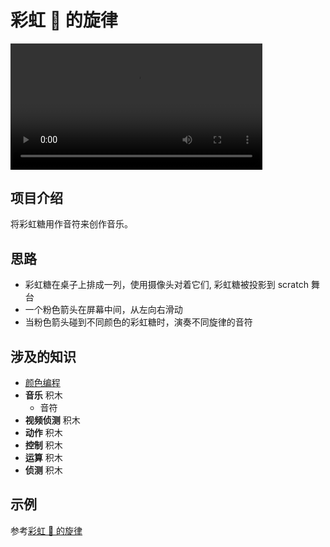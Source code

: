 # 彩虹 🌈 的旋律

<video width=80% src="/video/scratch_rainrow.mp4" controls="controls"></video>

## 项目介绍

将彩虹糖用作音符来创作音乐。

## 思路

- 彩虹糖在桌子上排成一列，使用摄像头对着它们, 彩虹糖被投影到 scratch 舞台
- 一个粉色箭头在屏幕中间，从左向右滑动
- 当粉色箭头碰到不同颜色的彩虹糖时，演奏不同旋律的音符

## 涉及的知识
- [颜色编程](https://blog.just4fun.site/scratch3-rainbow.html)
- **音乐** 积木
    - 音符
- **视频侦测** 积木
- **动作** 积木
- **控制** 积木
- **运算** 积木
- **侦测** 积木

## 示例

参考[彩虹 🌈 的旋律](https://blog.just4fun.site/scratch3-rainbow.html)
